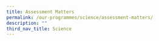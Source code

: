 ```yaml
---
title: Assessment Matters
permalink: /our-programmes/science/assessment-matters/
description: ""
third_nav_title: Science
---
```

